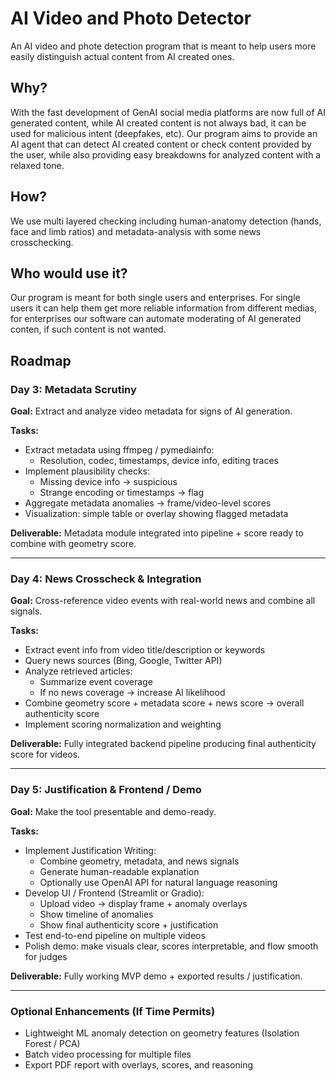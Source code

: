 # AI Video and Photo Detector
An AI video and phote detection program that is meant to help users more easily distinguish actual content from AI created ones. 

## Why?
With the fast development of GenAI social media platforms are now full of AI generated content, while AI created content is not always bad, it can be used for malicious intent (deepfakes, etc). Our program aims to provide an AI agent that can detect AI created content or check content provided by the user, while also providing easy breakdowns for analyzed content with a relaxed tone.

## How?
We use multi layered checking including human-anatomy detection (hands, face and limb ratios) and metadata-analysis with some news crosschecking.

## Who would use it?
Our program is meant for both single users and enterprises. For single users it can help them get more reliable information from different medias, for enterprises our software can automate moderating of AI generated conten, if such content is not wanted.

## Roadmap

### Day 3: Metadata Scrutiny

**Goal:** Extract and analyze video metadata for signs of AI generation.

**Tasks:**
- Extract metadata using ffmpeg / pymediainfo:
  - Resolution, codec, timestamps, device info, editing traces
- Implement plausibility checks:
  - Missing device info → suspicious
  - Strange encoding or timestamps → flag
- Aggregate metadata anomalies → frame/video-level scores
- Visualization: simple table or overlay showing flagged metadata

**Deliverable:** Metadata module integrated into pipeline + score ready to combine with geometry score.

---

### Day 4: News Crosscheck & Integration

**Goal:** Cross-reference video events with real-world news and combine all signals.

**Tasks:**
- Extract event info from video title/description or keywords
- Query news sources (Bing, Google, Twitter API)
- Analyze retrieved articles:
  - Summarize event coverage
  - If no news coverage → increase AI likelihood
- Combine geometry score + metadata score + news score → overall authenticity score
- Implement scoring normalization and weighting

**Deliverable:** Fully integrated backend pipeline producing final authenticity score for videos.

---

### Day 5: Justification & Frontend / Demo

**Goal:** Make the tool presentable and demo-ready.

**Tasks:**
- Implement Justification Writing:
  - Combine geometry, metadata, and news signals
  - Generate human-readable explanation
  - Optionally use OpenAI API for natural language reasoning
- Develop UI / Frontend (Streamlit or Gradio):
  - Upload video → display frame + anomaly overlays
  - Show timeline of anomalies
  - Show final authenticity score + justification
- Test end-to-end pipeline on multiple videos
- Polish demo: make visuals clear, scores interpretable, and flow smooth for judges

**Deliverable:** Fully working MVP demo + exported results / justification.

---

### Optional Enhancements (If Time Permits)
- Lightweight ML anomaly detection on geometry features (Isolation Forest / PCA)
- Batch video processing for multiple files
- Export PDF report with overlays, scores, and reasoning



